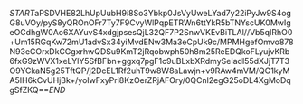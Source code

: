 $START$aPSDVHE82LhUpUubH9i8So3Ybkp0JsVyUweLYad7y22iPyJw9S4ogG8uVOy/pyS8yQROnOFr7Ty7F9CvyWlPqpETRWn6ttYkR5bTNYscUK0MwIgeOCdhgW0Ao6XAYuvS4xdgjpsesQjL32QF7P2SnwVKEvBiTLAl//Vb5qIRhO0+Um15RGqKw72mU1advSx34yiMvdENw3Ma3eCpUk9c/MPMHgefOmvo878N93eCOrxDkCGgxrhwQDSu9KmT2jRqobwph50h8m25ReEDQkoFLyujvKRb6fxG9zWVX1xeLYlY5SfBFbn+ggxq7pgF1c9uBLxbXRdmySeIadI55dXJjT7T3O9YCkaN5g25TftQP/j2DcEL1Rf2uhT9w8W8aLawjn+v9RAw4mVM/QG1kyMA5IH6kCvUHjBk+/yoIwFxyPri8KzOerZRjAFOry/0QCnl2egG25oDL4XgMoDqgSfZKQ==$END$